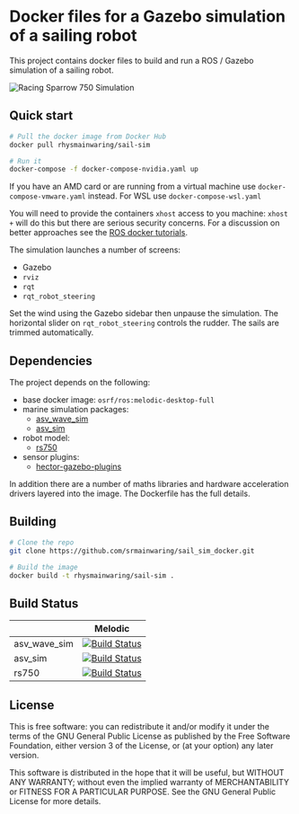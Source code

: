 # Docker files for a Gazebo simulation of a sailing robot

This project contains docker files to build and run a ROS / Gazebo
simulation of a sailing robot.

![Racing Sparrow 750 Simulation](https://github.com/srmainwaring/sail_sim_docker/wiki/images/ocean_waves_rs750_fft.jpg)

## Quick start

```bash
# Pull the docker image from Docker Hub
docker pull rhysmainwaring/sail-sim

# Run it
docker-compose -f docker-compose-nvidia.yaml up
```

If you have an AMD card or are running from a virtual machine use
`docker-compose-vmware.yaml` instead. For WSL use `docker-compose-wsl.yaml`

You will need to provide the containers `xhost` access to you machine:
`xhost +` will do this but there are serious security concerns. For a
discussion on better approaches see the [ROS docker tutorials](http://wiki.ros.org/docker/Tutorials/GUI).


The simulation launches a number of screens:

- Gazebo
- `rviz`
- `rqt`
- `rqt_robot_steering`

Set the wind using the Gazebo sidebar then unpause the simulation. The horizontal slider on `rqt_robot_steering` controls the rudder. The sails are trimmed automatically.

## Dependencies

The project depends on the following:

- base docker image: `osrf/ros:melodic-desktop-full`
- marine simulation packages:
  - [asv_wave_sim](https://github.com/srmainwaring/asv_wave_sim.git)
  - [asv_sim](https://github.com/srmainwaring/asv_sim.git)
- robot model:
  - [rs750](https://github.com/srmainwaring/rs750.git)
- sensor plugins:
  - [hector-gazebo-plugins](http://wiki.ros.org/hector_gazebo_plugins)

In addition there are a number of maths libraries and hardware acceleration drivers layered into the image. The Dockerfile has the full details.

## Building

```bash
# Clone the repo
git clone https://github.com/srmainwaring/sail_sim_docker.git

# Build the image
docker build -t rhysmainwaring/sail-sim .
```


## Build Status

|    | Melodic |
|--- |--- |
| asv_wave_sim | [![Build Status](https://travis-ci.com/srmainwaring/asv_wave_sim.svg?branch=feature%2Ffft_waves)](https://travis-ci.com/srmainwaring/asv_wave_sim) |
| asv_sim | [![Build Status](https://travis-ci.com/srmainwaring/asv_sim.svg?branch=feature%2Fwrsc-devel)](https://travis-ci.com/srmainwaring/asv_sim) |
| rs750 | [![Build Status](https://travis-ci.com/srmainwaring/rs750.svg?branch=feature%2Fwrsc-devel)](https://travis-ci.com/srmainwaring/rs750) |


## License
This is free software: you can redistribute it and/or modify it under the terms of the GNU General Public License as published by the Free Software Foundation, either version 3 of the License, or (at your option) any later version.

This software is distributed in the hope that it will be useful, but WITHOUT ANY WARRANTY; without even the implied warranty of MERCHANTABILITY or FITNESS FOR A PARTICULAR PURPOSE. See the GNU General Public License for more details.
